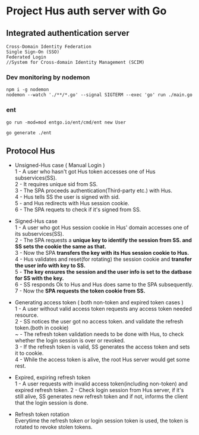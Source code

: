 # Project Hus auth server with Go

## Integrated authentication server

```
Cross-Domain Identity Federation
Single Sign-On (SSO)
Federated Login
//System for Cross-domain Identity Management (SCIM)
```

### Dev monitoring by nodemon

```
npm i -g nodemon
nodemon --watch './**/*.go' --signal SIGTERM --exec 'go' run ./main.go
```

### ent

```
go run -mod=mod entgo.io/ent/cmd/ent new User

go generate ./ent
```

## Protocol Hus

- Unsigned-Hus case ( Manual Login )<br>
  1 - A user who hasn't got Hus token accesses one of Hus subservices(SS).<br>
  2 - It requires unique sid from SS.<br>
  3 - The SPA proceeds authentication(Third-party etc.) with Hus.<br>
  4 - Hus tells SS the user is signed with sid.<br>
  5 - and Hus redirects with Hus session cookie.<br>
  6 - The SPA requets to check if it's signed from SS.<br>

- Signed-Hus case<br>
  1 - A user who got Hus session cookie in Hus' domain accesses one of its subservices(SS).<br>
  2 - The SPA requests a **unique key to identify the session from SS. and SS sets the cookie the same as that.**<br>
  3 - Now the SPA **transfers the key with its Hus session cookie to Hus.**<br>
  4 - Hus validates and reset(for rotating) the session cookie and **transfer the user info with key to SS.**<br>
  5 - **The key ensures the session and the user info is set to the datbase for SS with the key.**<br>
  6 - SS responds Ok to Hus and Hus does same to the SPA subsequently.<br>
  7 - Now the **SPA requests the token cookie from SS.**<br>

- Generating access token ( both non-token and expired token cases )<br>
  1 - A user without valid access token requests any access token needed resource.<br>
  2 - SS notices the user got no access token. and validate the refresh token.(both in cookie)<br>
  ~ - The refresh token validation needs to be done with Hus, to check whether the login session is over or revoked.<br>
  3 - If the refresh token is valid, SS generates the access token and sets it to cookie.<br>
  4 - While the access token is alive, the root Hus server would get some rest.<br>

- Expired, expiring refresh token<br>
  1 - A user requests with invalid access token(including non-token) and expired refresh token.
  2 - Check login session from Hus server, if it's still alive, SS generates new refresh token and if not, informs the client that the login session is done.<br>

- Refresh token rotation<br>
  Everytime the refresh token or login session token is used, the token is rotated to revoke stolen tokens.
